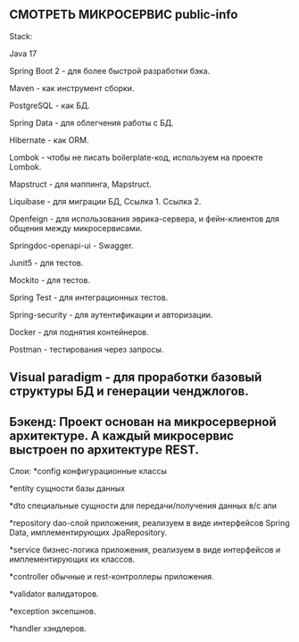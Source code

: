 СМОТРЕТЬ МИКРОСЕРВИС public-info
--------------------------------------------------------------------------------
Stack:

Java 17

Spring Boot 2 - для более быстрой разработки бэка.

Maven - как инструмент сборки.

PostgreSQL - как БД.

Spring Data - для облегчения работы с БД.

Hibernate - как ORM.

Lombok - чтобы не писать boilerplate-код, используем на проекте Lombok.

Mapstruct - для маппинга, Mapstruct.

Liquibase - для миграции БД, Ссылка 1. Ссылка 2.

Openfeign - для использования эврика-сервера, и фейн-клиентов для общения между микросервисами.

Springdoc-openapi-ui - Swagger.

Junit5 - для тестов.

Mockito - для тестов.

Spring Test - для интеграционных тестов.

Spring-security - для аутентификации и авторизации.

Docker - для поднятия контейнеров.

Postman - тестирования через запросы.

Visual paradigm - для проработки базовый структуры БД и генерации ченджлогов.
--------------------------------------------------------------------------------
Бэкенд:
Проект основан на микросерверной архитектуре.
А каждый микросервис выстроен по архитектуре REST.
--------------------------------------------------------------------------------
Слои:
*config конфигурационные классы

*entity сущности базы данных

*dto специальные сущности для передачи/получения данных в/с апи

*repository dao-слой приложения, реализуем в виде интерфейсов Spring Data, имплементирующих JpaRepository.

*service бизнес-логика приложения, реализуем в виде интерфейсов и имплементирующих их классов.

*controller обычные и rest-контроллеры приложения.

*validator валидаторов.

*exception эксепшнов.

*handler хэндлеров.
